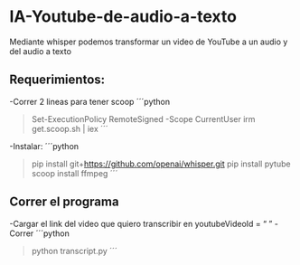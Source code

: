 # IA-Youtube-de-audio-a-texto
Mediante whisper podemos transformar un video de YouTube a un audio y del audio a texto

## Requerimientos:
-Correr 2 lineas para tener scoop
´´´python
> Set-ExecutionPolicy RemoteSigned -Scope CurrentUser
> irm get.scoop.sh | iex
´´´

-Instalar:
´´´python
> pip install git+https://github.com/openai/whisper.git
> pip install pytube
> scoop install ffmpeg
´´´
## Correr el programa
-Cargar el link del video que quiero transcribir en youtubeVideoId = “ ”
-Correr
´´´python
> python transcript.py
´´´
